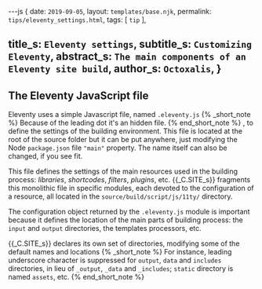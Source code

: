 ---js
{
  date:      `2019-09-05`,
  layout:    `templates/base.njk`,
  permalink: `tips/eleventy_settings.html`,
  tags:      [ `tip` ],

  title_s:     `Eleventy settings`,
  subtitle_s:  `Customizing Eleventy`,
  abstract_s:  `The main components of an Eleventy site build`,
  author_s:    `Octoxalis`,
}
---
[comment]: # (======== Post ========)

## The Eleventy JavaScript file

Eleventy uses a simple Javascript file, named `.eleventy.js`
{% _short_note %}
Because of the leading dot it's an hidden file.
{% end_short_note %}
, to define the settings of the building environment. This file is located at the root of the source folder but it can be put anywhere, just modifying the Node `package.json` file `"main"` property. The name itself can also be changed, if you see fit.

This file defines the settings of the main resources used in the building process: _libraries_, _shortcodes_, _filters_, _plugins_, etc. {{_C.SITE_s}} fragments this monolithic file in specific modules, each devoted to the configuration of a resource, all located in the `source/build/script/js/11ty/` directory.

The configuration object returned by the `.eleventy.js` module is important because it defines the location of the main parts of building process: the `input` and `output` directories, the templates processors, etc.

{{_C.SITE_s}} declares its own set of directories, modifying some of the default names and locations
{% _short_note %}
For instance, leading underscore character is suppressed for `output`, `data` and `includes` directories, in lieu of `_output`, `_data` and `_includes`; `static` directory is named `assets`, etc.
{% end_short_note %}


[comment]: # (======== Links ========)

